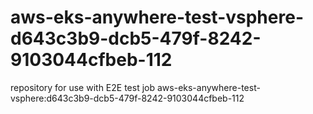 # aws-eks-anywhere-test-vsphere-d643c3b9-dcb5-479f-8242-9103044cfbeb-112
repository for use with E2E test job aws-eks-anywhere-test-vsphere:d643c3b9-dcb5-479f-8242-9103044cfbeb-112
